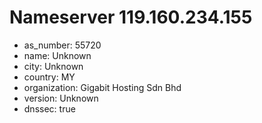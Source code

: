 # Nameserver 119.160.234.155

* as_number: 55720
* name: Unknown
* city: Unknown
* country: MY
* organization: Gigabit Hosting Sdn Bhd
* version: Unknown
* dnssec: true
